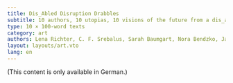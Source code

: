 ```yaml
---
title: Dis_Abled Disruption Drabbles
subtitle: 10 authors, 10 utopias, 10 visions of the future from a dis_abled perspective in exactly 100 words.
type: 10 × 100-word texts
category: art
authors: Lena Richter, C. F. Srebalus, Sarah Baumgart, Nora Bendzko, Jamie-Lee Campbell, Jenny Cazzola, Carole Jenny Holzmann, Tanja Kollodzieyski, Britta Redweik, Daniela Schreiter, Noah Stoffers
layout: layouts/art.vto
lang: en
---
```


(This content is only available in German.)
